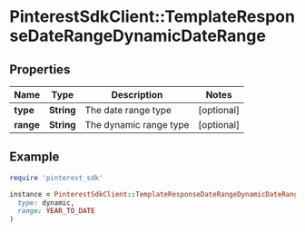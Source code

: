 # PinterestSdkClient::TemplateResponseDateRangeDynamicDateRange

## Properties

| Name | Type | Description | Notes |
| ---- | ---- | ----------- | ----- |
| **type** | **String** | The date range type | [optional] |
| **range** | **String** | The dynamic range type | [optional] |

## Example

```ruby
require 'pinterest_sdk'

instance = PinterestSdkClient::TemplateResponseDateRangeDynamicDateRange.new(
  type: dynamic,
  range: YEAR_TO_DATE
)
```

